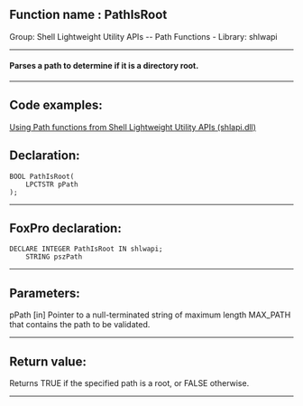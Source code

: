 
## Function name : PathIsRoot
Group: Shell Lightweight Utility APIs -- Path Functions - Library: shlwapi    
***  


#### Parses a path to determine if it is a directory root.
***  


## Code examples:
[Using Path functions from Shell Lightweight Utility APIs (shlapi.dll)](../../samples/sample_178.md)  

## Declaration:
```foxpro  
BOOL PathIsRoot(
    LPCTSTR pPath
);  
```  
***  


## FoxPro declaration:
```foxpro  
DECLARE INTEGER PathIsRoot IN shlwapi;
	STRING pszPath  
```  
***  


## Parameters:
pPath 
[in] Pointer to a null-terminated string of maximum length MAX_PATH that contains the path to be validated.  
***  


## Return value:
Returns TRUE if the specified path is a root, or FALSE otherwise.  
***  

